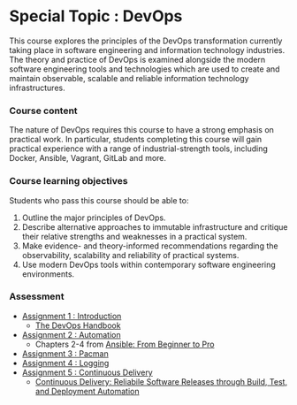 # Special Topic : DevOps

This course explores the principles of the DevOps transformation currently taking place in software engineering and information technology industries. The theory and practice of DevOps is examined alongside the modern software engineering tools and technologies which are used to create and maintain observable, scalable and reliable information technology infrastructures.

### Course content

The nature of DevOps requires this course to have a strong emphasis on practical work. In particular, students completing this course will gain practical experience with a range of industrial-strength tools, including Docker, Ansible, Vagrant, GitLab and more.

### Course learning objectives
Students who pass this course should be able to:
1. Outline the major principles of DevOps.
2. Describe alternative approaches to immutable infrastructure and critique their relative strengths and weaknesses in a practical system.
3. Make evidence- and theory-informed recommendations regarding the observability, scalability and reliability of practical systems.
4. Use modern DevOps tools within contemporary software engineering environments.

### Assessment 

- [Assignment 1 : Introduction](Assignment%201)
    - [The DevOps Handbook](https://learning.oreilly.com/library/view/the-devops-handbook/9781457191381/)
- [Assignment 2 : Automation](Assignment%202)
    - Chapters 2-4 from [Ansible: From Beginner to Pro](https://learning.oreilly.com/library/view/ansible-from-beginner/9781484216590/)
- [Assignment 3 : Pacman](Assignment%203)
- [Assignment 4 : Logging](Assignment%204)
- [Assignment 5 : Continuous Delivery](Assignment%205)
    - [Continuous Delivery: Reliabile Software Releases through Build, Test, and Deployment Automation](https://www.oreilly.com/library/view/continuous-delivery-reliable/9780321670250/)
